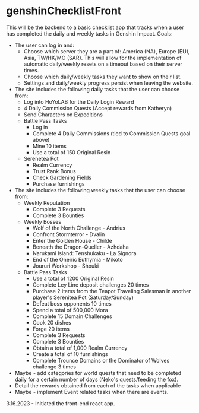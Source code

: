 # genshinChecklistFront

This will be the backend to a basic checklist app that tracks when a user has completed the daily and weekly tasks in Genshin Impact.
Goals:
 - The user can log in and:
    - Choose which server they are a part of: America (NA), Europe (EU), Asia, TW/HK/MO (SAR). This will allow for the implementation of automatic daily/weekly resets on a timeout based on their server times.
    - Choose which daily/weekly tasks they want to show on their list. 
    - Settings and daily/weekly progress persist when leaving the website. 
 - The site includes the following daily tasks that the user can choose from:
    - Log into HoYoLAB for the Daily Login Reward
    - 4 Daily Commission Quests (Accept rewards from Katheryn)
    - Send Characters on Expeditions
    - Battle Pass Tasks
        - Log in
        - Complete 4 Daily Commissions (tied to Commission Quests goal above)
        - Mine 10 items
        - Use a total of 150 Original Resin
    - Serenetea Pot
        - Realm Currency
        - Trust Rank Bonus
        - Check Gardening Fields
        - Purchase furnishings
- The site includes the following weekly tasks that the user can choose from:
    - Weekly Reputation
        - Complete 3 Requests
        - Complete 3 Bounties
    - Weekly Bosses
        - Wolf of the North Challenge - Andrius
        - Confront Stormterror - Dvalin
        - Enter the Golden House - Childe
        - Beneath the Dragon-Queller - Azhdaha
        - Narukami Island: Tenshukaku - La Signora
        - End of the Oneiric Euthymia - Mikoto
        - Joururi Workshop - Shouki
    - Battle Pass Tasks
        - Use a total of 1200 Original Resin
        - Complete Ley Line deposit challenges 20 times
        - Purchase 2 items from the Teapot Traveling Salesman in another player's Serenitea Pot (Saturday/Sunday)
        - Defeat boss opponents 10 times
        - Spend a total of 500,000 Mora
        - Complete 15 Domain Challenges
        - Cook 20 dishes
        - Forge 20 items 
        - Complete 3 Requests
        - Complete 3 Bounties
        - Obtain a total of 1,000 Realm Currency
        - Create a total of 10 furnishings
        - Complete Trounce Domains or the Dominator of Wolves challenge 3 times
- Maybe - add categories for world quests that need to be completed daily for a certain number of days (Neko's quests/feeding the fox). 
- Detail the rewards obtained from each of the tasks when applicable
- Maybe - implement Event related tasks when there are events. 
 

3.16.2023 - Initiated the front-end react app.
